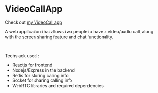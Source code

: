 # VideoCallApp

Check out <a href="https://videocall9.herokuapp.com">my VideoCall app</a>
  <br>
<p>A web application that allows two people to have a video/audio call, along with the screen sharing feature and chat functionality.</p>
  <br>

  <p>Techstack used : </p>
 <ul>
  <li>Reactjs for frontend</li>
  <li>Nodejs/Express in the backend</li>
  <li>Redis for storing calling info</li>
  <li>Socket for sharing calling info</li>
  <li>WebRTC libraries and required dependencies</li>
 </ul>




